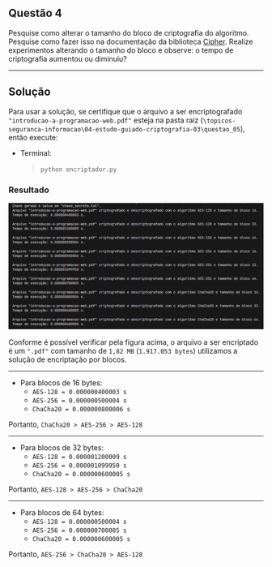 ## Questão 4

Pesquise como alterar o tamanho do bloco de criptografia do algoritmo. Pesquise como fazer isso na documentação da biblioteca <a href="https://pycryptodome.readthedocs.io/en/latest/src/examples.html">Cipher</a>. Realize experimentos alterando o tamanho do bloco e observe: o tempo de criptografia aumentou ou diminuiu?

---

## Solução

Para usar a solução, se certifique que o arquivo a ser encriptografado `"introducao-a-programacao-web.pdf"` esteja na pasta raiz (`\topicos-seguranca-informacao\04-estudo-guiado-criptografia-03\questao_05`), então execute:

- Terminal:

  > `python encriptador.py`

### Resultado

![](resultado.png)

Conforme é possível verificar pela figura acima, o arquivo a ser encriptado é um `".pdf"` com tamanho de `1,82 MB` (`1.917.053 bytes`) utilizamos a solução de encriptação por blocos.

---

- Para blocos de 16 bytes:
  - `AES-128 = 0.000000400003 s`
  - `AES-256 = 0.000000500004 s`
  - `ChaCha20 = 0.000000800006 s`

Portanto, `ChaCha20 > AES-256 > AES-128`

---

- Para blocos de 32 bytes:
  - `AES-128 = 0.000001200009 s`
  - `AES-256 = 0.000001099950 s`
  - `ChaCha20 = 0.000000600005 s`

Portanto, `AES-128 > AES-256 > ChaCha20 `

---

- Para blocos de 64 bytes:
  - `AES-128 = 0.000000500004 s`
  - `AES-256 = 0.000000700005 s`
  - `ChaCha20 = 0.000000600005 s`

Portanto, `AES-256 > ChaCha20 > AES-128`
